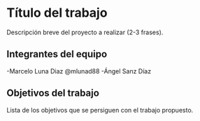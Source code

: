 # Título del trabajo

Descripción breve del proyecto a realizar (2-3 frases).

## Integrantes del equipo
-Marcelo Luna Diaz  @mlunad88
-Ángel Sanz Díaz 

## Objetivos del trabajo

Lista de los objetivos que se persiguen con el trabajo propuesto.
